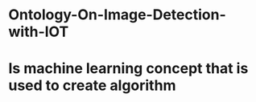 # Ontology-On-Image-Detection-with-IOT
# Is machine learning concept that is used to create algorithm
